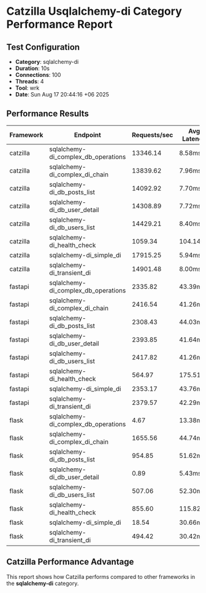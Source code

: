 # Catzilla Usqlalchemy-di Category Performance Report

## Test Configuration
- **Category**: sqlalchemy-di
- **Duration**: 10s
- **Connections**: 100
- **Threads**: 4
- **Tool**: wrk
- **Date**: Sun Aug 17 20:44:16 +06 2025

## Performance Results

| Framework | Endpoint | Requests/sec | Avg Latency | 99% Latency |
|-----------|----------|--------------|-------------|-------------|
| catzilla | sqlalchemy-di_complex_db_operations | 13346.14 | 8.58ms | 8.58ms |
| catzilla | sqlalchemy-di_complex_di_chain | 13839.62 | 7.96ms | 11.90ms |
| catzilla | sqlalchemy-di_db_posts_list | 14092.92 | 7.70ms | 11.22ms |
| catzilla | sqlalchemy-di_db_user_detail | 14308.89 | 7.72ms | 11.68ms |
| catzilla | sqlalchemy-di_db_users_list | 14429.21 | 8.40ms | 70.44ms |
| catzilla | sqlalchemy-di_health_check | 1059.34 | 104.14ms | 992.54ms |
| catzilla | sqlalchemy-di_simple_di | 17915.25 | 5.94ms | 8.27ms |
| catzilla | sqlalchemy-di_transient_di | 14901.48 | 8.00ms | 68.86ms |
| fastapi | sqlalchemy-di_complex_db_operations | 2335.82 | 43.39ms | 117.53ms |
| fastapi | sqlalchemy-di_complex_di_chain | 2416.54 | 41.26ms | 65.56ms |
| fastapi | sqlalchemy-di_db_posts_list | 2308.43 | 44.03ms | 126.79ms |
| fastapi | sqlalchemy-di_db_user_detail | 2393.85 | 41.64ms | 62.39ms |
| fastapi | sqlalchemy-di_db_users_list | 2417.82 | 41.26ms | 65.88ms |
| fastapi | sqlalchemy-di_health_check | 564.97 | 175.51ms | 253.99ms |
| fastapi | sqlalchemy-di_simple_di | 2353.17 | 43.76ms | 144.49ms |
| fastapi | sqlalchemy-di_transient_di | 2379.57 | 42.29ms | 93.08ms |
| flask | sqlalchemy-di_complex_db_operations | 4.67 | 13.38ms | 33.64ms |
| flask | sqlalchemy-di_complex_di_chain | 1655.56 | 44.74ms | 57.12ms |
| flask | sqlalchemy-di_db_posts_list | 954.85 | 51.62ms | 140.68ms |
| flask | sqlalchemy-di_db_user_detail | 0.89 | 5.43ms | 26.91ms |
| flask | sqlalchemy-di_db_users_list | 507.06 | 52.30ms | 76.09ms |
| flask | sqlalchemy-di_health_check | 855.60 | 115.82ms | 139.17ms |
| flask | sqlalchemy-di_simple_di | 18.54 | 30.66ms | 89.44ms |
| flask | sqlalchemy-di_transient_di | 494.42 | 30.42ms | 64.90ms |

## Catzilla Performance Advantage

This report shows how Catzilla performs compared to other frameworks in the **sqlalchemy-di** category.
